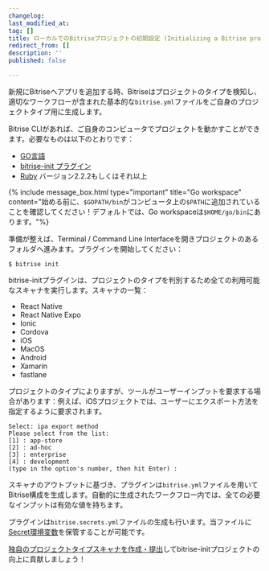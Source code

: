 ```yaml
---
changelog:
last_modified_at:
tag: []
title: ローカルでのBitriseプロジェクトの初期設定 (Initializing a Bitrise project locally)
redirect_from: []
description: ''
published: false

---
```

新規にBitriseへアプリを追加する時、Bitriseはプロジェクトのタイプを検知し、適切なワークフローが含まれた基本的な`bitrise.yml`ファイルをご自身のプロジェクトタイプ用に生成します。

Bitrise CLIがあれば、ご自身のコンピュータでプロジェクトを動かすことができます。必要なものは以下のとおりです：

* [GO言語](https://github.com/golang/go)
* [bitrise-init プラグイン](https://github.com/bitrise-core/bitrise-init)
* [Ruby](https://www.ruby-lang.org/ja/) バージョン2.2.2もしくはそれ以上

{% include message_box.html type="important" title="Go workspace" content="始める前に、`$GOPATH/bin`がコンピュータ上の`$PATH`に追加されていることを確認してください！デフォルトでは、Go workspaceは`$HOME/go/bin`にあります。"%}

準備が整えば、Terminal / Command Line Interfaceを開きプロジェクトのあるフォルダへ進みます。プラグインを開始してください：

    $ bitrise init

bitrise-initプラグインは、プロジェクトのタイプを判別するため全ての利用可能なスキャナを実行します。スキャナの一覧：

* React Native
* React Native Expo
* Ionic
* Cordova
* iOS
* MacOS
* Android
* Xamarin
* fastlane

プロジェクトのタイプによりますが、ツールがユーザーインプットを要求する場合があります：例えば、iOSプロジェクトでは、ユーザーにエクスポート方法を指定するように要求されます。

    Select: ipa export method
    Please select from the list:
    [1] : app-store
    [2] : ad-hoc
    [3] : enterprise
    [4] : development
    (type in the option's number, then hit Enter) :

スキャナのアウトプットに基づき、プラグインは`bitrise.yml`ファイルを用いてBitrise構成を生成します。自動的に生成されたワークフロー内では、全ての必要なインプットは有効な値を持ちます。

プラグインは`bitrise.secrets.yml`ファイルの生成も行います。当ファイルに[Secret環境変数](/jp/bitrise-cli/secrets/)を保管することが可能です。

[独自のプロジェクトタイプスキャナを作成・提出](/jp/contributors/creating-your-own-bitrise-project-scanner/)してbitrise-initプロジェクトの向上に貢献しましょう！